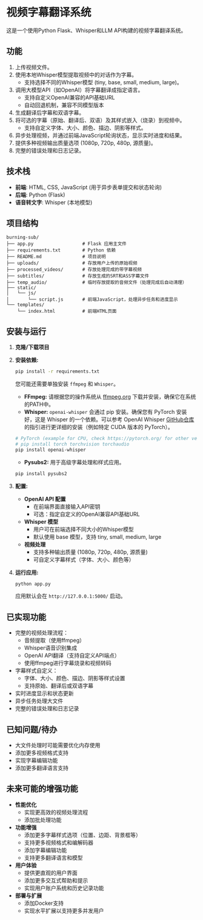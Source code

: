 # 视频字幕翻译系统

这是一个使用Python Flask、Whisper和LLM API构建的视频字幕翻译系统。

## 功能

1.  上传视频文件。
2.  使用本地Whisper模型提取视频中的对话作为字幕。
    *   支持选择不同的Whisper模型 (tiny, base, small, medium, large)。
3.  调用大模型API（如OpenAI）将字幕翻译成指定语言。
    *   支持自定义OpenAI兼容的API基础URL
    *   自动回退机制，兼容不同模型版本
4.  生成翻译后字幕和双语字幕。
5.  将可选的字幕（原始、翻译后、双语）及其样式嵌入（烧录）到视频中。
    *   支持自定义字体、大小、颜色、描边、阴影等样式。
6.  异步处理视频，并通过前端JavaScript轮询状态，显示实时进度和结果。
7.  提供多种视频输出质量选项 (1080p, 720p, 480p, 源质量)。
8.  完整的错误处理和日志记录。

## 技术栈
*   **前端**: HTML, CSS, JavaScript (用于异步表单提交和状态轮询)
*   **后端**: Python (Flask)
*   **语音转文字**: Whisper (本地模型)

## 项目结构

```
burning-sub/
├── app.py                  # Flask 应用主文件
├── requirements.txt        # Python 依赖
├── README.md               # 项目说明
├── uploads/                # 存放用户上传的原始视频
├── processed_videos/       # 存放处理完成的带字幕视频
├── subtitles/              # 存放生成的SRT和ASS字幕文件
├── temp_audio/             # 临时存放提取的音频文件（处理完成后自动清理）
├── static/
│   └── js/
│       └── script.js       # 前端JavaScript，处理异步任务和进度显示
└── templates/
    └── index.html          # 前端HTML页面
```

## 安装与运行

1.  **克隆/下载项目**

2.  **安装依赖:**
    ```bash
    pip install -r requirements.txt
    ```
    您可能还需要单独安装 `ffmpeg` 和 `Whisper`。
    *   **FFmpeg:** 请根据您的操作系统从 [ffmpeg.org](https://ffmpeg.org/download.html) 下载并安装，确保它在系统的PATH中。
    *   **Whisper:** `openai-whisper` 会通过 pip 安装。确保您有 PyTorch 安装好，这是 Whisper 的一个依赖。可以参考 OpenAI Whisper [GitHub仓库](https://github.com/openai/whisper) 的指引进行更详细的安装（例如特定 CUDA 版本的 PyTorch）。
      ```bash
      # PyTorch (example for CPU, check https://pytorch.org/ for other versions)
      # pip install torch torchvision torchaudio
      pip install openai-whisper
      ```
    *   **Pysubs2:** 用于高级字幕处理和样式应用。
      ```bash
      pip install pysubs2
      ```

3.  **配置:**
    *   **OpenAI API 配置**
        - 在前端界面直接输入API密钥
        - 可选：指定自定义的OpenAI兼容API基础URL
    *   **Whisper 模型**
        - 用户可在前端选择不同大小的Whisper模型
        - 默认使用 base 模型，支持 tiny, small, medium, large
    *   **视频处理**
        - 支持多种输出质量 (1080p, 720p, 480p, 源质量)
        - 可自定义字幕样式（字体、大小、颜色等）

4.  **运行应用:**
    ```bash
    python app.py
    ```
    应用默认会在 `http://127.0.0.1:5000/` 启动。

## 已实现功能

*   完整的视频处理流程：
    *   音频提取（使用ffmpeg）
    *   Whisper语音识别集成
    *   OpenAI API翻译（支持自定义API端点）
    *   使用ffmpeg进行字幕烧录和视频转码
*   字幕样式自定义：
    *   字体、大小、颜色、描边、阴影等样式设置
    *   支持原始、翻译后或双语字幕
*   实时进度显示和状态更新
*   异步任务处理大文件
*   完整的错误处理和日志记录

## 已知问题/待办

*   大文件处理时可能需要优化内存使用
*   添加更多视频格式支持
*   实现字幕编辑功能
*   添加更多翻译语言支持

## 未来可能的增强功能

*   **性能优化**
    *   实现更高效的视频处理流程
    *   添加批处理功能
*   **功能增强**
    *   添加更多字幕样式选项（位置、边距、背景框等）
    *   支持更多视频格式和编解码器
    *   添加字幕编辑功能
    *   支持更多翻译语言和模型
*   **用户体验**
    *   提供更直观的用户界面
    *   添加更多交互式帮助和提示
    *   实现用户账户系统和历史记录功能
*   **部署与扩展**
    *   添加Docker支持
    *   实现水平扩展以支持更多并发用户
